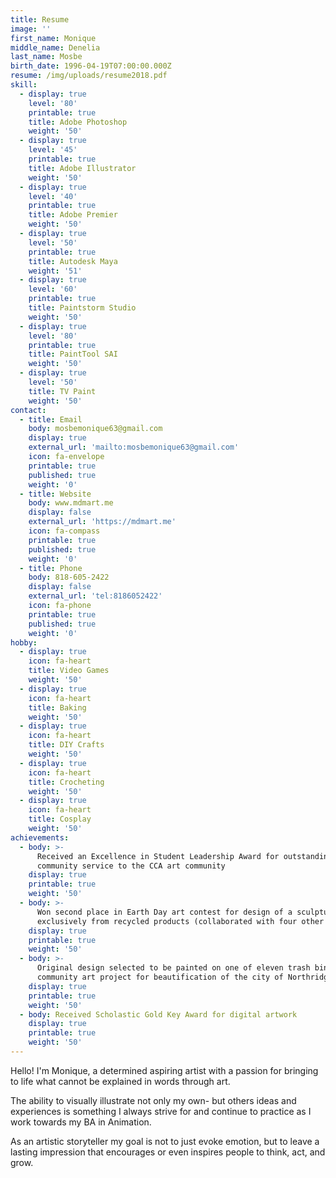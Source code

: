 ```yaml
---
title: Resume
image: ''
first_name: Monique
middle_name: Denelia
last_name: Mosbe
birth_date: 1996-04-19T07:00:00.000Z
resume: /img/uploads/resume2018.pdf
skill:
  - display: true
    level: '80'
    printable: true
    title: Adobe Photoshop
    weight: '50'
  - display: true
    level: '45'
    printable: true
    title: Adobe Illustrator
    weight: '50'
  - display: true
    level: '40'
    printable: true
    title: Adobe Premier
    weight: '50'
  - display: true
    level: '50'
    printable: true
    title: Autodesk Maya
    weight: '51'
  - display: true
    level: '60'
    printable: true
    title: Paintstorm Studio
    weight: '50'
  - display: true
    level: '80'
    printable: true
    title: PaintTool SAI
    weight: '50'
  - display: true
    level: '50'
    title: TV Paint
    weight: '50'
contact:
  - title: Email
    body: mosbemonique63@gmail.com
    display: true
    external_url: 'mailto:mosbemonique63@gmail.com'
    icon: fa-envelope
    printable: true
    published: true
    weight: '0'
  - title: Website
    body: www.mdmart.me
    display: false
    external_url: 'https://mdmart.me'
    icon: fa-compass
    printable: true
    published: true
    weight: '0'
  - title: Phone
    body: 818-605-2422
    display: false
    external_url: 'tel:8186052422'
    icon: fa-phone
    printable: true
    published: true
    weight: '0'
hobby:
  - display: true
    icon: fa-heart
    title: Video Games
    weight: '50'
  - display: true
    icon: fa-heart
    title: Baking
    weight: '50'
  - display: true
    icon: fa-heart
    title: DIY Crafts
    weight: '50'
  - display: true
    icon: fa-heart
    title: Crocheting
    weight: '50'
  - display: true
    icon: fa-heart
    title: Cosplay
    weight: '50'
achievements:
  - body: >-
      Received an Excellence in Student Leadership Award for outstanding
      community service to the CCA art community
    display: true
    printable: true
    weight: '50'
  - body: >-
      Won second place in Earth Day art contest for design of a sculpture made
      exclusively from recycled products (collaborated with four other artists)
    display: true
    printable: true
    weight: '50'
  - body: >-
      Original design selected to be painted on one of eleven trash bins as a
      community art project for beautification of the city of Northridge, CA
    display: true
    printable: true
    weight: '50'
  - body: Received Scholastic Gold Key Award for digital artwork
    display: true
    printable: true
    weight: '50'
---
```

Hello! I'm Monique, a determined aspiring artist with a passion for bringing to life what cannot be explained in words through art.

The ability to visually illustrate not only my own- but others ideas and experiences is something I always strive for and continue to practice as I work towards my BA in Animation.  

As an artistic storyteller my goal is not to just evoke emotion, but to leave a lasting impression that encourages or even inspires people to think, act, and grow.
